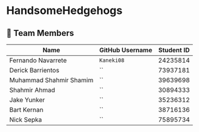 # HandsomeHedgehogs

## 👥 Team Members

| Name                | GitHub Username | Student ID |
|---------------------|------------------|-------------|
| Fernando Navarrete  | `Kaneki08`        | 24235814    |
| Derick Barrientos   | ``       | 73937181    |
| Muhammad Shahmir Shamim | ``   | 39639698    |
| Shahmir Ahmad       | ``       | 30894333    |
| Jake Yunker         | ``        | 35236312    |
| Bart Kernan         | ``        | 38716136    |
| Nick Sepka          | ``         | 75895734    |
